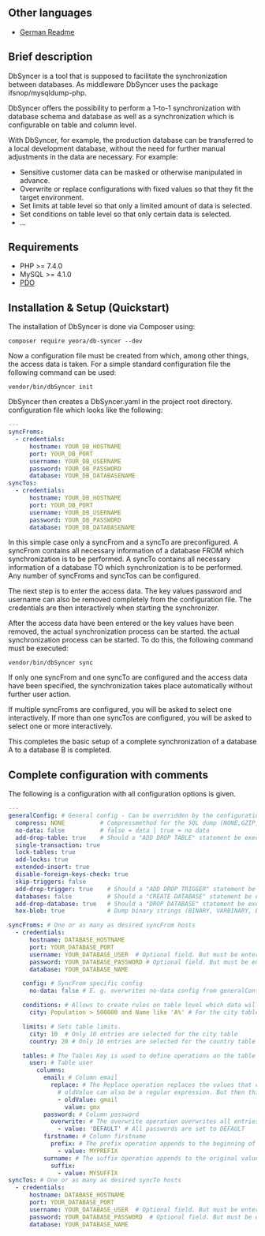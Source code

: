 ## Other languages
- [German Readme](https://github.com/Yeora/DbSyncer/blob/main/README_DE.md)

## Brief description

DbSyncer is a tool that is supposed to facilitate the synchronization between databases.
As middleware DbSyncer uses the package ifsnop/mysqldump-php.

DbSyncer offers the possibility to perform a 1-to-1 synchronization with database schema and database
as well as a synchronization which is configurable on table and column level.

With DbSyncer, for example, the production database can be transferred to a local development database, without the need
for further
manual adjustments in the data are necessary. For example:

- Sensitive customer data can be masked or otherwise manipulated in advance.
- Overwrite or replace configurations with fixed values so that they fit the target environment.
- Set limits at table level so that only a limited amount of data is selected.
- Set conditions on table level so that only certain data is selected.
- ...


## Requirements

- PHP >= 7.4.0
- MySQL >= 4.1.0
- [PDO](https://secure.php.net/pdo)

## Installation & Setup (Quickstart)

The installation of DbSyncer is done via Composer using:

```console
composer require yeora/db-syncer --dev
```

Now a configuration file must be created from which, among other things, the access data is taken.
For a simple standard configuration file the following command can be used:

```console
vendor/bin/dbSyncer init
```

DbSyncer then creates a DbSyncer.yaml in the project root directory.
configuration file which looks like the following:

```yaml
---
syncFroms:
  - credentials:
      hostname: YOUR_DB_HOSTNAME
      port: YOUR_DB_PORT
      username: YOUR_DB_USERNAME
      password: YOUR_DB_PASSWORD
      database: YOUR_DB_DATABASENAME
syncTos:
  - credentials:
      hostname: YOUR_DB_HOSTNAME
      port: YOUR_DB_PORT
      username: YOUR_DB_USERNAME
      password: YOUR_DB_PASSWORD
      database: YOUR_DB_DATABASENAME
```

In this simple case only a syncFrom and a syncTo are preconfigured.
A syncFrom contains all necessary information of a database FROM which synchronization is to be performed.
A syncTo contains all necessary information of a database TO which synchronization is to be performed.
Any number of syncFroms and syncTos can be configured.

The next step is to enter the access data. The key values password and username
can also be removed completely from the configuration file. The credentials are then interactively when starting the
synchronizer.

After the access data have been entered or the key values have been removed, the actual synchronization process can be
started. the actual synchronization process can be started.
To do this, the following command must be executed:

```console
vendor/bin/dbSyncer sync
```

If only one syncFrom and one syncTo are configured and the access data have been specified,
the synchronization takes place automatically without further user action.

If multiple syncFroms are configured, you will be asked to select one interactively.
If more than one syncTos are configured, you will be asked to select one or more interactively.

This completes the basic setup of a complete synchronization of a database A to a database B is completed.

## Complete configuration with comments

The following is a configuration with all configuration options is given.

```yaml
---
generalConfig: # General config - Can be overridden by the configuration under syncFroms.config
  compress: NONE          # Compressmethod for the SQL dump (NONE,GZIP,BZIP2,GZIPSTREAM)
  no-data: false          # false = data | true = no data
  add-drop-table: true    # Should a "ADD DROP TABLE" statement be executed? true = yes | false = no
  single-transaction: true
  lock-tables: true
  add-locks: true
  extended-insert: true
  disable-foreign-keys-check: true
  skip-triggers: false
  add-drop-trigger: true    # Should a "ADD DROP TRIGGER" statement be executed? true = yes | false = no
  databases: false          # Should a "CREATE DATABASE" statement be executed? true = yes | false = no
  add-drop-database: true   # Should a "DROP DATABASE" statement be executed? true = yes | false = no
  hex-blob: true            # Dump binary strings (BINARY, VARBINARY, BLOB) in hexadecimal format?  true = yes | false = no

syncFroms: # One or as many as desired syncFrom hosts
  - credentials:
      hostname: DATABASE_HOSTNAME
      port: YOUR_DATABASE_PORT
      username: YOUR_DATABASE_USER  # Optional field. But must be entered interactively if omitted.
      password: YOUR_DATABASE_PASSWORD # Optional field. But must be entered interactively if omitted.
      database: YOUR_DATABASE_NAME

    config: # SyncFrom specific config
      no-data: false # E. g. overwrites no-data config from generalConfig

    conditions: # Allows to create rules on table level which data will be selected
      city: Population > 500000 and Name like 'A%' # For the city table, only entries are selected that have a population above 500000 and where the name starts with A.

    limits: # Sets table limits.
      city: 10  # Only 10 entries are selected for the city table
      country: 20 # Only 10 entries are selected for the country table

    tables: # The Tables Key is used to define operations on the table level.
      user: # Table user
        columns:
          email: # Column email
            replace: # The Replace operation replaces the values that correspond to oldValue with the value that is in value.
              # oldValue can also be a regular expression. But then this must be written as /REGULAR EXPRESSION/.
              - oldValue: gmail
                value: gmx
          password: # Column password
            overwrite: # The overwrite operation overwrites all entries of the column with value
              - value: 'DEFAULT' # All passwords are set to DEFAULT
          firstname: # Column firstname
            prefix: # The prefix operation appends to the beginning of the original value the value in "value".
              - value: MYPREFIX
          surname: # The suffix operation appends to the original value the value in "value".
            suffix:
              - value: MYSUFFIX
syncTos: # One or as many as desired syncTo hosts
  - credentials:
      hostname: DATABASE_HOSTNAME
      port: YOUR_DATABASE_PORT
      username: YOUR_DATABASE_USER  # Optional field. But must be entered interactively if omitted.
      password: YOUR_DATABASE_PASSWORD  # Optional field. But must be entered interactively if omitted.
      database: YOUR_DATABASE_NAME
```